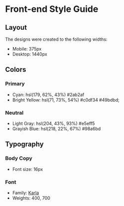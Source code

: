 # Front-end Style Guide

## Layout

The designs were created to the following widths:

- Mobile: 375px
- Desktop: 1440px

## Colors

### Primary

- Cyan: hsl(179, 62%, 43%) 	#2ab2af
- Bright Yellow: hsl(71, 73%, 54%) 	#c0df34
#49bdbd;

### Neutral

- Light Gray: hsl(204, 43%, 93%) 	#e5eff5
- Grayish Blue: hsl(218, 22%, 67%) #98a6bd

## Typography

### Body Copy

- Font size: 16px

### Font

- Family: [Karla](https://fonts.google.com/specimen/Karla)
- Weights: 400, 700
